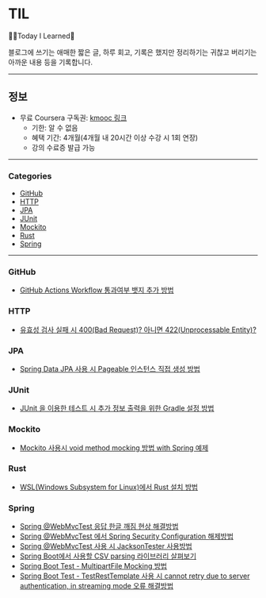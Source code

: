 # TIL

✍🏻Today I Learned🧠

블로그에 쓰기는 애매한 짧은 글, 하루 회고, 기록은 했지만 정리하기는 귀찮고 버리기는 아까운 내용 등을 기록합니다.

---

## 정보

- 무료 Coursera 구독권: [kmooc 링크](https://new.kmooc.kr/view/course/world/coursera)
  - 기한: 알 수 없음
  - 혜택 기간: 4개월(4개월 내 20시간 이상 수강 시 1회 연장)
  - 강의 수료증 발급 가능

---

### Categories

- [GitHub](#github)
- [HTTP](#http)
- [JPA](#jpa)
- [JUnit](#junit)
- [Mockito](#mockito)
- [Rust](#rust)
- [Spring](#spring)

---

### GitHub

- [GitHub Actions Workflow 통과여부 뱃지 추가 방법](./info/GitHub/GitHub%20Actions%20Workflow%20통과여부%20뱃지%20추가%20방법.md)

### HTTP

- [유효성 검사 실패 시 400(Bad Request)? 아니면 422(Unprocessable Entity)?](./info/HTTP/유효성%20검사%20실패%20시%20400일까%20422일까.md)

### JPA

- [Spring Data JPA 사용 시 Pageable 인스턴스 직접 생성 방법](./info/JPA/Pageable%20인스턴스%20직접%20생성%20방법.md)

### JUnit

- [JUnit 을 이용한 테스트 시 추가 정보 출력을 위한 Gradle 설정 방법](./info/JUnit/JUnit%20을%20이용한%20테스트%20시%20추가%20정보%20출력을%20위한%20Gradle%20설정%20방법.md)

### Mockito

- [Mockito 사용시 void method mocking 방법 with Spring 예제](./info/Mockito/Mockito%20사용시%20void%20method%20mocking%20방법%20with%20Spring%20예제.md)

### Rust

- [WSL(Windows Subsystem for Linux)에서 Rust 설치 방법](./info/Rust/WSL에서%20Rust%20설치%20방법.md)

### Spring

- [Spring @WebMvcTest 응답 한글 깨짐 현상 해결방법](./info/Spring/Spring%20@WebMvcTest%20응답%20한글%20깨짐%20현상%20해결방법.md)
- [Spring @WebMvcTest 에서 Spring Security Configuration 해제방법](./info/Spring/Spring%20@WebMvcTest%20에서%20Spring%20Security%20Configuration%20해제방법.md)
- [Spring @WebMvcTest 사용 시 JacksonTester 사용방법](./info/Spring/Spring%20@WebMvcTest%20사용%20시%20JacksonTester%20사용방법.md)
- [Spring Boot에서 사용할 CSV parsing 라이브러리 살펴보기](./info/Spring/Spring%20Boot%20-%20CSV%20parsing%20라이브러리.md)
- [Spring Boot Test - MultipartFile Mocking 방법](./info/Spring/Spring%20Boot%20Test%20-%20MultipartFile%20Mocking%20방법.md)
- [Spring Boot Test - TestRestTemplate 사용 시 cannot retry due to server authentication, in streaming mode 오류 해결방법](./info/Spring/Spring%20Boot%20Test%20-%20TestRestTemplate%20오류.md)